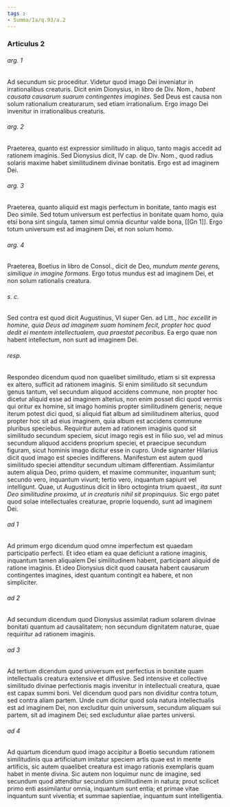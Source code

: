 ```yaml
---
tags : 
- Summa/Ia/q.93/a.2
---
```


### Articulus 2

###### arg. 1
Ad secundum sic proceditur. Videtur quod imago Dei inveniatur in irrationalibus creaturis. Dicit enim Dionysius, in libro de Div. Nom., *habent causata causarum suarum contingentes imagines*. Sed Deus est causa non solum rationalium creaturarum, sed etiam irrationalium. Ergo imago Dei invenitur in irrationalibus creaturis.

###### arg. 2
Praeterea, quanto est expressior similitudo in aliquo, tanto magis accedit ad rationem imaginis. Sed Dionysius dicit, IV cap. de Div. Nom., quod radius solaris maxime habet similitudinem divinae bonitatis. Ergo est ad imaginem Dei.

###### arg. 3
Praeterea, quanto aliquid est magis perfectum in bonitate, tanto magis est Deo simile. Sed totum universum est perfectius in bonitate quam homo, quia etsi bona sint singula, tamen simul omnia dicuntur valde bona, [[Gn 1]]. Ergo totum universum est ad imaginem Dei, et non solum homo.

###### arg. 4
Praeterea, Boetius in libro de Consol., dicit de Deo, *mundum mente gerens, similique in imagine formans*. Ergo totus mundus est ad imaginem Dei, et non solum rationalis creatura.

###### s. c.
Sed contra est quod dicit Augustinus, VI super Gen. ad Litt., *hoc excellit in homine, quia Deus ad imaginem suam hominem fecit, propter hoc quod dedit ei mentem intellectualem, qua praestat pecoribus*. Ea ergo quae non habent intellectum, non sunt ad imaginem Dei.

###### resp.
Respondeo dicendum quod non quaelibet similitudo, etiam si sit expressa ex altero, sufficit ad rationem imaginis. Si enim similitudo sit secundum genus tantum, vel secundum aliquod accidens commune, non propter hoc dicetur aliquid esse ad imaginem alterius, non enim posset dici quod vermis qui oritur ex homine, sit imago hominis propter similitudinem generis; neque iterum potest dici quod, si aliquid fiat album ad similitudinem alterius, quod propter hoc sit ad eius imaginem, quia album est accidens commune pluribus speciebus. Requiritur autem ad rationem imaginis quod sit similitudo secundum speciem, sicut imago regis est in filio suo, vel ad minus secundum aliquod accidens proprium speciei, et praecipue secundum figuram, sicut hominis imago dicitur esse in cupro. Unde signanter Hilarius dicit quod imago est species indifferens. Manifestum est autem quod similitudo speciei attenditur secundum ultimam differentiam. Assimilantur autem aliqua Deo, primo quidem, et maxime communiter, inquantum sunt; secundo vero, inquantum vivunt; tertio vero, inquantum sapiunt vel intelligunt. Quae, ut Augustinus dicit in libro octoginta trium quaest., *ita sunt Deo similitudine proxima, ut in creaturis nihil sit propinquius*. Sic ergo patet quod solae intellectuales creaturae, proprie loquendo, sunt ad imaginem Dei.

###### ad 1
Ad primum ergo dicendum quod omne imperfectum est quaedam participatio perfecti. Et ideo etiam ea quae deficiunt a ratione imaginis, inquantum tamen aliqualem Dei similitudinem habent, participant aliquid de ratione imaginis. Et ideo Dionysius dicit quod causata habent causarum contingentes imagines, idest quantum contingit ea habere, et non simpliciter.

###### ad 2
Ad secundum dicendum quod Dionysius assimilat radium solarem divinae bonitati quantum ad causalitatem; non secundum dignitatem naturae, quae requiritur ad rationem imaginis.

###### ad 3
Ad tertium dicendum quod universum est perfectius in bonitate quam intellectualis creatura extensive et diffusive. Sed intensive et collective similitudo divinae perfectionis magis invenitur in intellectuali creatura, quae est capax summi boni. Vel dicendum quod pars non dividitur contra totum, sed contra aliam partem. Unde cum dicitur quod sola natura intellectualis est ad imaginem Dei, non excluditur quin universum, secundum aliquam sui partem, sit ad imaginem Dei; sed excluduntur aliae partes universi.

###### ad 4
Ad quartum dicendum quod imago accipitur a Boetio secundum rationem similitudinis qua artificiatum imitatur speciem artis quae est in mente artificis, sic autem quaelibet creatura est imago rationis exemplaris quam habet in mente divina. Sic autem non loquimur nunc de imagine, sed secundum quod attenditur secundum similitudinem in natura; prout scilicet primo enti assimilantur omnia, inquantum sunt entia; et primae vitae inquantum sunt viventia; et summae sapientiae, inquantum sunt intelligentia.

